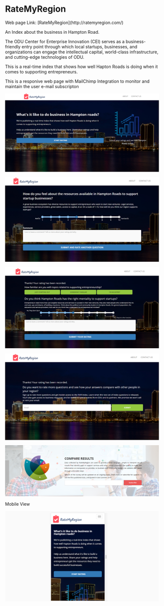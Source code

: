 # RateMyRegion
<p>
Web page Link: [RateMyRegion](http://ratemyregion.com/) </p>

<p> An Index about the business in Hampton Road.</p>

<p>The ODU Center for Enterprise Innovation (CEI) serves as a business-friendly entry point through which local startups, businesses, and organizations can engage the intellectual capital, world-class infrastructure, and cutting-edge technologies of ODU.</p>
<p>
This is a real-time index that shows how well Hapton Roads is doing when it comes to supporting entrepreneurs.</p>

<p>This is a responive web page with MailChimp Integration to monitor and maintain the user e-mail subscripton</p>



![alt text](images/git/img-1.PNG)

![alt text](images/git/img-2.PNG)

![alt text](images/git/img-3.PNG)

![alt text](images/git/img-4.PNG)

![alt text](images/git/img-5.PNG)


<p> Mobile View </p>

![alt text](images/git/img-mob-1.PNG)



